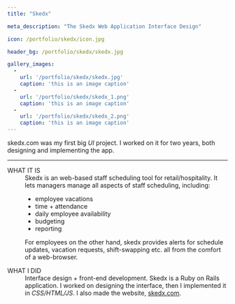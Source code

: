 ```yaml
---
title: "Skedx"

meta_description: "The Skedx Web Application Interface Design"

icon: /portfolio/skedx/icon.jpg

header_bg: /portfolio/skedx/skedx.jpg

gallery_images:
  -
    url: '/portfolio/skedx/skedx.jpg' 
    caption: 'this is an image caption'
  -
    url: '/portfolio/skedx/skedx_1.png' 
    caption: 'this is an image caption'
  -
    url: '/portfolio/skedx/skedx_2.png' 
    caption: 'this is an image caption'
---
```


<aside>
skedx.com was my first big <dfn title="User Interface">UI</dfn> project. I worked on it for two years, both designing and implementing the app. 
</aside>
<hr/>

<dl>
	<dt>WHAT IT IS</dt>
	<dd>	
 		Skedx is an web-based staff scheduling tool for retail/hospitality. It lets managers manage all aspects of staff scheduling, including: 
		<ul>		
			<li>employee vacations </li>
			<li>time + attendance</li>
			<li>daily employee availability</li>
			<li>budgeting</li> 
			<li>reporting </li>
		</ul>
		For employees on the other hand, skedx provides alerts for schedule updates, vacation requests, shift-swapping etc. all from the comfort of a web-browser.   
	</dd>
</dl>

<dl>
	<dt>WHAT I DID</dt>
	<dd>
		Interface design + front-end development. Skedx is a Ruby on Rails application. I worked on designing the interface, then I implemented it in <dfn title="This is the stuff the internet is made of.">CSS/HTML/JS</dfn>. I also made the website, <a href="http://skedx.com">skedx.com</a>. 
	</dd>
</dl>


